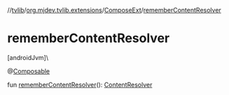 //[tvlib](../../../index.md)/[org.mjdev.tvlib.extensions](../index.md)/[ComposeExt](index.md)/[rememberContentResolver](remember-content-resolver.md)

# rememberContentResolver

[androidJvm]\

@[Composable](https://developer.android.com/reference/kotlin/androidx/compose/runtime/Composable.html)

fun [rememberContentResolver](remember-content-resolver.md)(): [ContentResolver](https://developer.android.com/reference/kotlin/android/content/ContentResolver.html)
